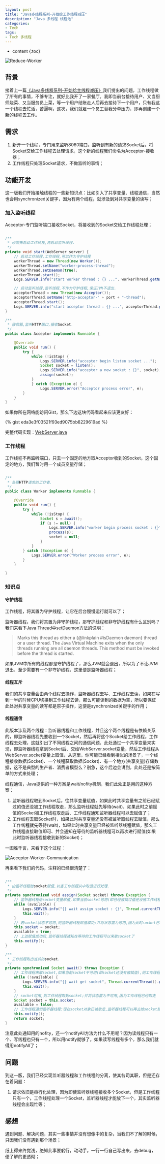 ```yaml
---
layout: post
title: "Java多线程系列-开始给工作线程减压"
description: "Java 多线程 线程池"
categories:
- Tech
tags:
- Tech 多线程
---
```


* content
{:toc}

![Reduce-Worker](/css/pics/2017-11-21-reduce-worker.jpg)

## 背景

接着上一篇[《Java多线程系列-开始给主线程减压》](http://www.longtask.net/2017/11/21/reduce-from-main/)我们提出的问题，工作线程做了所有的事情，不够专注，就好比我开了一家餐厅，我即当前台接待用户、又当厨师烧菜、又当服务员上菜，等一个用户结账走人后再去接待下一个用户，只有我这一个线程去忙活，苦逼啊，这次，我们就雇一个员工替我分单压力，即再创建一个新的线程去工作。

## 需求

1. 新开一个线程，专门用来监听8080端口，监听到有新的请求Socket后，将Socket交给工作线程去处理请求，这个新的线程我们命名为Acceptor-接收器；
2. 工作线程只处理Socket请求，不做监听的事情；

## 功能开发
这一版我们开始接触线程的一些新知识点：比如引入了共享变量、线程通信，当然也会用synchronized关键字，因为有两个线程，就涉及到对共享变量的读写；

### 加入监听线程

Acceptor-专门监听端口接收Socket，将接收到的Socket交给工作线程处理；

```java

/**
 * 必需先启动工作线程,再启动监听线程.
 */
private void start(WebServer server) {
    // 启动工作线程,工作线程,可以作为守护线程
    workerThread = new Thread(new Worker());
    workerThread.setName("worker-process-thread");
    workerThread.setDaemon(true);
    workerThread.start();
    Logs.SERVER.info("start worker thread : {} ...", workerThread.getName());

    // 启动监听线程,监听线程,不作为守护线程,保证JVM不退出.
    acceptorThread = new Thread(new Acceptor());
    acceptorThread.setName("http-acceptor-" + port + "-thread");
    acceptorThread.start();
    Logs.SERVER.info("start acceptor thread : {} ...", acceptorThread.getName());
}

/**
 * 接收器,监听HTTP端口,接收Socket.
 */
public class Acceptor implements Runnable {

    @Override
    public void run() {
        try {
            while (!isStop) {
                Logs.SERVER.info("acceptor begin listen socket ...");
                Socket socket = listen();
                Logs.SERVER.info("acceptor a new socket : {}", socket);
                assign(socket);
            }
            } catch (Exception e) {
                Logs.SERVER.error("Acceptor process error", e);
        }
    }
}

```
如果你所在网络能访问Gist，那么下边这块代码看起来应该更友好：

{% gist eda3e3f03521f93ed9075bb8229619ad %}

完整代码实现：[WebServer.java](https://github.com/studyingsina/concurrency-programming-demo/blob/master/src/main/java/com/studying/concurrency/v3/WebServer.java)

### 工作线程

工作线程不再监听端口，只去一个固定的地方取Acceptor收到的Socket，这个固定的地方，我们暂时用一个成员变量存储；

```java

/**
 * 处理HTTP请求的工作者.
 */
public class Worker implements Runnable {

    @Override
    public void run() {
        try {
            while (!isStop) {
                Socket s = await();
                if (s != null) {
                    Logs.SERVER.info("worker begin process socket : {}", socket);
                    process(s);
                    socket = null;
                }
            }
        } catch (Exception e) {
            Logs.SERVER.error("Worker process error", e);
        }
    }

}

```

### 知识点

#### 守护线程
工作线程，将其置为守护线程，让它在后台慢慢运行就可以了；

监听器线程，我们将其置为非守护线程，那守护线程和非守护线程有什么区别吗？我们来看下Java Thread中setDaemon方法的说明：

> Marks this thread as either a {@linkplain #isDaemon daemon} thread or a user thread. The Java Virtual Machine exits when the only threads running are all daemon threads.
> This method must be invoked before the thread is started.

如果JVM中所有的线程都是守护线程了，那么JVM就会退出，所以为了不让JVM退出，至少需要有一个非守护线程，这里便是监听器线程；

#### 线程互斥

我们的共享变量会由两个线程去操作，监听器线程去写、工作线程去读，如果在写到一半的时候CPU切换到工作线程去读，那么可能读到的数据为空，所以要保证此处对共享变量的读写都是原子操作，这便是synchronized关键字的作用；

#### 线程通信
此版本涉及两个线程：监听器线程和工作线程，并且这个两个线程是有依赖关系的，即监听器线程先要收到一个Socket，然后再将这个Socket给工作线程，工作线程去处理，这就引出了不同线程之间的通信问题，此处通过一个共享变量来实现，即监听器线程拿到Socket后、交给WebServer.socket变量，然后工作线程从WebServer.socket变量上取值，从这里，你可能已经看到相似的场景了，一个线程接收数据(Socket)、一个线程获取数据(Socket)、有一个地方(共享变量)存储数据，这不是典型的生产者、消费者模型么？别急，这个后边会讲到，此处还是按简单的方式来处理；

线程通信，Java提供的一种方案是wait/nofity机制，我们此处正是用的这种方案：

1. 监听器线程取到Socket后，往共享变量赋值，如果此时共享变量有之前已经赋过的值还没被工作线程取走，那么监听线程就先等待(wait)，如果此时之前赋值的Socket被工作线程取走后、工作线程通知监听器线程可以去赋值了；
2. 工作线程去取Socket时，如果此时共享变量还没有被监听器线程去赋值，那么工作线程就先等待(wait)，如果此时共享变量已经被监听器线程赋值，那么工作线程直接取值即可、并会通知在等待的监听器线程可以再次进行赋值(如果此时监听器线程接收到新的Socket)；

一图胜千言，来看下这个过程：

![Acceptor-Worker-Communication](/css/pics/2017-11-22-worker-acceptor-communication.jpg)

再来看下我们的代码，注释的已经很清楚了：

```java

/**
 * 由监听线程给socket赋值,以备工作线程从中取值进行处理.
 */
private synchronized void assign(Socket socket) throws Exception {
    // 监听器线程给socket变量赋值,如果当前socket可用(即已经被赋过值还没被工作线程取走),则监听器线程进行等待
    while (available) {
        Logs.SERVER.info("{} wait assign socket : {}", Thread.currentThread().getName(), socket);
        this.wait();
    }
    // 若socket状态不可用,则监听器线程赋值成功;并将状态置为可用,因为此时socket已经有值,可以让工作线程来取
    this.socket = socket;
    available = true;
    // 上边赋值成功后,监听器线程通知在等待的工作线程可以来取socket了
    this.notify();
}

/**
 * 工作线程取出当前的socket.
 */
private synchronized Socket await() throws Exception {
    // 工作线程来取socket,如果当前socket不可用(即socket还没有被赋值),则工作线程进行等待
    while (!available) {
        Logs.SERVER.info("{} wait get socket", Thread.currentThread().getName());
        this.wait();
    }
    // socket可用,则工作线程取到socket;并将状态置为不可用,因为工作线程已经取走
    Socket socket = this.socket;
    available = false;
    // 工作线程通知监听器线程:现在socket对象已被取走,监听器线程可以再去给socket赋值了
    this.notify();
    return socket;
}

```

注意此处通知用的nofity，还一个notifyAll方法为什么不用呢？因为读线程只有一个、写线程也只有一个，所以用notify就够了，如果读写线程有多个，那么我们就得用notifyAll了；

## 问题

到这一版，我们已经实现监听器线程和工作线程的分离，使其各司其职，但是还存在着问题：

1. 请求依旧是串行化处理，因为即使监听器线程接收多个Socket，但是工作线程只有一个，工作线程处理一个Socket，监听器线程才能放下一个，其实监听器线程会出现忙等；

## 感想

遇到问题、解决问题，其实一些事情并没有想像中的复杂，当我们不了解的时候，只因我们没有遇到那个场景；

纸上得来终觉浅，绝知此事要躬行，动动手，一行一行自己写出来，去debug，便了解的更透彻；
